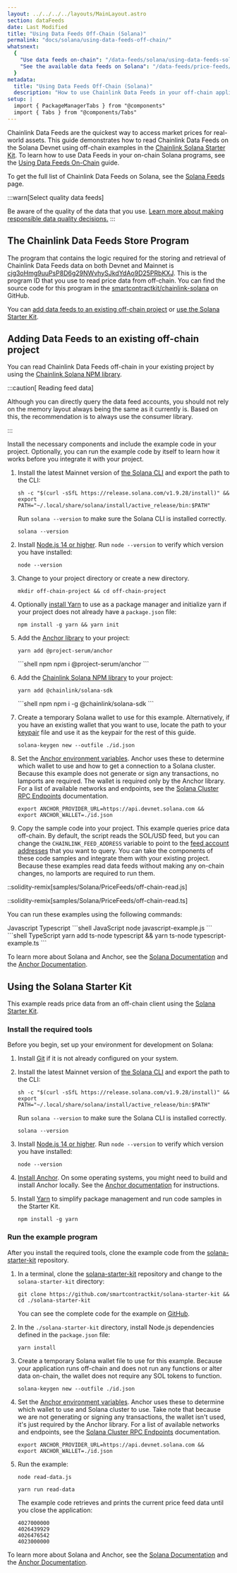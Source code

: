 ```yaml
---
layout: ../../../../layouts/MainLayout.astro
section: dataFeeds
date: Last Modified
title: "Using Data Feeds Off-Chain (Solana)"
permalink: "docs/solana/using-data-feeds-off-chain/"
whatsnext:
  {
    "Use data feeds on-chain": "/data-feeds/solana/using-data-feeds-solana/",
    "See the available data feeds on Solana": "/data-feeds/price-feeds/addresses?network=solana/",
  }
metadata:
  title: "Using Data Feeds Off-Chain (Solana)"
  description: "How to use Chainlink Data Feeds in your off-chain applications."
setup: |
  import { PackageManagerTabs } from "@components"
  import { Tabs } from "@components/Tabs"
---
```


Chainlink Data Feeds are the quickest way to access market prices for real-world assets. This guide demonstrates how to read Chainlink Data Feeds on the Solana Devnet using off-chain examples in the [Chainlink Solana Starter Kit](https://github.com/smartcontractkit/solana-starter-kit). To learn how to use Data Feeds in your on-chain Solana programs, see the [Using Data Feeds On-Chain](/data-feeds/solana/using-data-feeds-solana/) guide.

To get the full list of Chainlink Data Feeds on Solana, see the [Solana Feeds](/data-feeds/price-feeds/addresses?network=solana/) page.

:::warn[Select quality data feeds]

Be aware of the quality of the data that you use. [Learn more about making responsible data quality decisions.](/data-feeds/selecting-data-feeds/)
:::

## The Chainlink Data Feeds Store Program

The program that contains the logic required for the storing and retrieval of Chainlink Data Feeds data on both Devnet and Mainnet is [cjg3oHmg9uuPsP8D6g29NWvhySJkdYdAo9D25PRbKXJ](https://solscan.io/account/cjg3oHmg9uuPsP8D6g29NWvhySJkdYdAo9D25PRbKXJ?cluster=devnet). This is the program ID that you use to read price data from off-chain. You can find the source code for this program in the [smartcontractkit/chainlink-solana](https://github.com/smartcontractkit/chainlink-solana/tree/develop/contracts/programs/store/src) on GitHub.

You can [add data feeds to an existing off-chain project](#adding-data-feeds-to-an-existing-off-chain-project) or [use the Solana Starter Kit](#using-the-solana-starter-kit).

## Adding Data Feeds to an existing off-chain project

You can read Chainlink Data Feeds off-chain in your existing project by using the [Chainlink Solana NPM library](https://www.npmjs.com/package/@chainlink/solana-sdk).

:::caution[ Reading feed data]

Although you can directly query the data feed accounts, you should not rely on the memory layout always being the same as it currently is. Based on this, the recommendation is to always use the consumer library.

:::

Install the necessary components and include the example code in your project. Optionally, you can run the example code by itself to learn how it works before you integrate it with your project.

1. Install the latest Mainnet version of [the Solana CLI](https://github.com/solana-labs/solana/releases) and export the path to the CLI:

   ```shell
   sh -c "$(curl -sSfL https://release.solana.com/v1.9.28/install)" &&
   export PATH="~/.local/share/solana/install/active_release/bin:$PATH"
   ```

   Run `solana --version` to make sure the Solana CLI is installed correctly.

   ```shell
   solana --version
   ```

1. Install [Node.js 14 or higher](https://nodejs.org/en/download/). Run `node --version` to verify which version you have installed:

   ```shell
   node --version
   ```

1. Change to your project directory or create a new directory.

   ```shell
   mkdir off-chain-project && cd off-chain-project
   ```

1. Optionally [install Yarn](https://classic.yarnpkg.com/lang/en/docs/install/) to use as a package manager and initialize yarn if your project does not already have a `package.json` file:

   ```shell
   npm install -g yarn && yarn init
   ```

1. Add the [Anchor library](https://www.npmjs.com/package/@project-serum/anchor) to your project:
   <PackageManagerTabs>
   <Fragment slot="yarn">

   ```shell yarn
   yarn add @project-serum/anchor
   ```

    </Fragment>
    <Fragment slot="npm">
    ```shell npm
    npm i @project-serum/anchor
    ```
    </Fragment>
   </PackageManagerTabs>

1. Add the [Chainlink Solana NPM library](https://www.npmjs.com/package/@chainlink/solana-sdk) to your project:
   <PackageManagerTabs>
   <Fragment slot="yarn">

   ```shell yarn
   yarn add @chainlink/solana-sdk
   ```

    </Fragment>
    <Fragment slot="npm">
    ```shell npm
   npm i -g @chainlink/solana-sdk
    ```
    </Fragment>
   </PackageManagerTabs>

1. Create a temporary Solana wallet to use for this example. Alternatively, if you have an existing wallet that you want to use, locate the path to your [keypair](https://docs.solana.com/terminology#keypair) file and use it as the keypair for the rest of this guide.

   ```shell
   solana-keygen new --outfile ./id.json
   ```

1. Set the [Anchor environment variables](https://www.twilio.com/blog/2017/01/how-to-set-environment-variables.html). Anchor uses these to determine which wallet to use and how to get a connection to a Solana cluster. Because this example does not generate or sign any transactions, no lamports are required. The wallet is required only by the Anchor library. For a list of available networks and endpoints, see the [Solana Cluster RPC Endpoints](https://docs.solana.com/cluster/rpc-endpoints) documentation.

   ```shell
   export ANCHOR_PROVIDER_URL=https://api.devnet.solana.com &&
   export ANCHOR_WALLET=./id.json
   ```

1. Copy the sample code into your project. This example queries price data off-chain. By default, the script reads the SOL/USD feed, but you can change the `CHAINLINK_FEED_ADDRESS` variable to point to the [feed account addresses](/data-feeds/price-feeds/addresses?network=solana/) that you want to query. You can take the components of these code samples and integrate them with your existing project. Because these examples read data feeds without making any on-chain changes, no lamports are required to run them.

::solidity-remix[samples/Solana/PriceFeeds/off-chain-read.js]

::solidity-remix[samples/Solana/PriceFeeds/off-chain-read.ts]

You can run these examples using the following commands:

<Tabs client:visible>
    <Fragment slot="tab.js">Javascript</Fragment>
    <Fragment slot="tab.ts">Typescript</Fragment>
    <Fragment slot="panel.js">
    ```shell JavaScript
    node javascript-example.js
    ```
    </Fragment>
    <Fragment slot="panel.ts">
    ```shell TypeScript
    yarn add ts-node typescript && yarn ts-node typescript-example.ts
    ```
    </Fragment>
</Tabs>

To learn more about Solana and Anchor, see the [Solana Documentation](https://docs.solana.com/) and the [Anchor Documentation](https://book.anchor-lang.com/).

## Using the Solana Starter Kit

This example reads price data from an off-chain client using the [Solana Starter Kit](https://github.com/smartcontractkit/solana-starter-kit).

### Install the required tools

Before you begin, set up your environment for development on Solana:

1. Install [Git](https://git-scm.com/book/en/v2/Getting-Started-Installing-Git) if it is not already configured on your system.

1. Install the latest Mainnet version of [the Solana CLI](https://github.com/solana-labs/solana/releases) and export the path to the CLI:

   ```shell
   sh -c "$(curl -sSfL https://release.solana.com/v1.9.28/install)" &&
   export PATH="~/.local/share/solana/install/active_release/bin:$PATH"
   ```

   Run `solana --version` to make sure the Solana CLI is installed correctly.

   ```shell
   solana --version
   ```

1. Install [Node.js 14 or higher](https://nodejs.org/en/download/). Run `node --version` to verify which version you have installed:

   ```shell
   node --version
   ```

1. [Install Anchor](https://book.anchor-lang.com/getting_started/installation.html). On some operating systems, you might need to build and install Anchor locally. See the [Anchor documentation](https://book.anchor-lang.com/getting_started/installation.html#build-from-source-for-other-operating-systems-without-avm) for instructions.

1. Install [Yarn](https://classic.yarnpkg.com/lang/en/docs/install/) to simplify package management and run code samples in the Starter Kit.

   ```shell
   npm install -g yarn
   ```

### Run the example program

After you install the required tools, clone the example code from the [solana-starter-kit](https://github.com/smartcontractkit/solana-starter-kit) repository.

1. In a terminal, clone the [solana-starter-kit](https://github.com/smartcontractkit/solana-starter-kit) repository and change to the `solana-starter-kit` directory:

   ```shell
   git clone https://github.com/smartcontractkit/solana-starter-kit &&
   cd ./solana-starter-kit
   ```

   You can see the complete code for the example on [GitHub](https://github.com/smartcontractkit/solana-starter-kit/).

1. In the `./solana-starter-kit` directory, install Node.js dependencies defined in the `package.json` file:

   ```shell
   yarn install
   ```

1. Create a temporary Solana wallet file to use for this example. Because your application runs off-chain and does not run any functions or alter data on-chain, the wallet does not require any SOL tokens to function.

   ```shell
   solana-keygen new --outfile ./id.json
   ```

1. Set the [Anchor environment variables](https://www.twilio.com/blog/2017/01/how-to-set-environment-variables.html). Anchor uses these to determine which wallet to use and Solana cluster to use. Take note that because we are not generating or signing any transactions, the wallet isn't used, it's just required by the Anchor library. For a list of available networks and endpoints, see the [Solana Cluster RPC Endpoints](https://docs.solana.com/cluster/rpc-endpoints) documentation.

   ```shell Solana Devnet
   export ANCHOR_PROVIDER_URL=https://api.devnet.solana.com &&
   export ANCHOR_WALLET=./id.json
   ```

1. Run the example:

   ```shell JavaScript
   node read-data.js
   ```

   ```shell TypeScript
   yarn run read-data
   ```

   The example code retrieves and prints the current price feed data until you close the application:

   ```
   4027000000
   4026439929
   4026476542
   4023000000
   ```

To learn more about Solana and Anchor, see the [Solana Documentation](https://docs.solana.com/) and the [Anchor Documentation](https://book.anchor-lang.com/).
